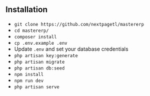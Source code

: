## Installation

-   `git clone https://github.com/nextpagetl/mastererp`
-   `cd mastererp/`
-   `composer install`
-   `cp .env.example .env`
-   Update `.env` and set your database credentials
-   `php artisan key:generate`
-   `php artisan migrate`
-   `php artisan db:seed`
-   `npm install`
-   `npm run dev`
-   `php artisan serve`

